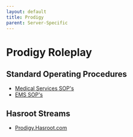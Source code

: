 ```yaml
---
layout: default
title: Prodigy
parent: Server-Specific
---
```


# Prodigy Roleplay

## Standard Operating Procedures

- [Medical Services SOP's](https://docs.google.com/document/d/1bdrScClrDD0Oq5lOGM4kqwO7ILdB0pxYYRqdpC4cDCg/edit)
- [EMS SOP's](https://docs.google.com/document/d/1FxfFOiidi2QQrY_h3WCcoTUNBPQWhqpnIKFyshHOsyM/edit)

## Hasroot Streams

- [Prodigy.Hasroot.com](https://prodigyrp.hasroot.com/)